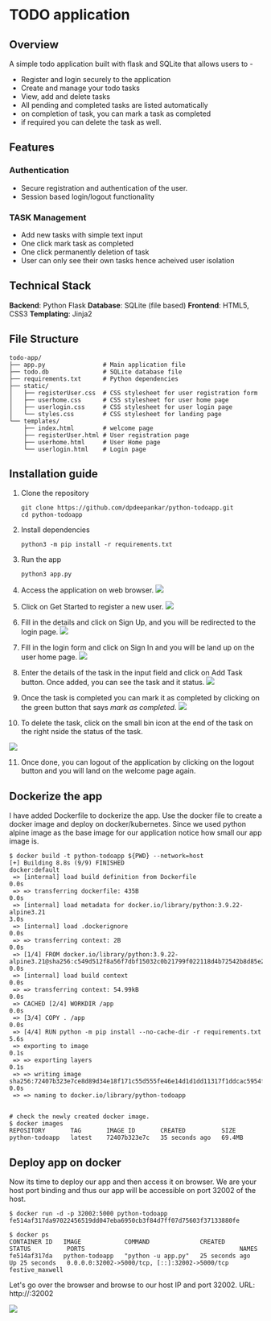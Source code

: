 # TODO application
## Overview
A simple todo application built with flask and SQLite that allows users to -
* Register and login securely to the application
* Create and manage your todo tasks
* View, add and delete tasks
* All pending and completed tasks are listed automatically
* on completion of task, you can mark a task as completed
* if required you can delete the task as well.

## Features
### Authentication
* Secure registration and authentication of the user.
* Session based login/logout functionality

### TASK Management
* Add new tasks with simple text input
* One click mark task as completed
* One click permanently deletion of task
* User can only see their own tasks hence acheived user isolation

## Technical Stack
**Backend**: Python Flask
**Database**: SQLite (file based)
**Frontend**: HTML5, CSS3
**Templating**: Jinja2

## File Structure
```
todo-app/
├── app.py                # Main application file
├── todo.db               # SQLite database file
├── requirements.txt      # Python dependencies
├── static/
│   ├── registerUser.css  # CSS stylesheet for user registration form
│   ├── userhome.css      # CSS stylesheet for user home page
│   ├── userlogin.css     # CSS stylesheet for user login page
│   └── styles.css        # CSS stylesheet for landing page
└── templates/
    ├── index.html        # welcome page
    ├── registerUser.html # User registration page 
    ├── userhome.html     # User Home page
    └── userlogin.html    # Login page 
```

## Installation guide
1. Clone the repository
   ```
   git clone https://github.com/dpdeepankar/python-todoapp.git
   cd python-todoapp
   ```

2. Install dependencies
   ```
   python3 -m pip install -r requirements.txt
   ```

3. Run the app
   ```
   python3 app.py
   ```

4. Access the application on web browser.
   <img src='docs/images/welcomepage.png'>

5. Click on Get Started to register a new user.
   <img src='docs/images/userregistration.png'>

6. Fill in the details and click on Sign Up, and you will be redirected to the login page.
   <img src='docs/images/loginpage.png'>

7. Fill in the login form and click on Sign In and you will be land up on the user home page.
   <img src='docs/images/userhomepage.png'>

8. Enter the details of the task in the input field and click on Add Task button. Once added, you can see the task and it status.
   <img src='docs/images/addnewtask.png'>

9. Once the task is completed you can mark it as completed by clicking on the green button that says *mark as completed*.
   <img src='docs/images/marktaskcompleted.png'>

10. To delete the task, click on the small bin icon at the end of the task on the right nside the status of the task.
   <img src='docs/images/deletetask.png'>

11. Once done, you can logout of the application by clicking on the logout button and you will land on the welcome page again.


## Dockerize the app
I have added Dockerfile to dockerize the app. Use the docker file to create a docker image and deploy on docker/kubernetes. Since we used python alpine image as the base image for our application notice how small our app image is.

```
$ docker build -t python-todoapp ${PWD} --network=host
[+] Building 8.8s (9/9) FINISHED                                                                                                                                                             docker:default
 => [internal] load build definition from Dockerfile                                                                                                                                                   0.0s
 => => transferring dockerfile: 435B                                                                                                                                                                   0.0s
 => [internal] load metadata for docker.io/library/python:3.9.22-alpine3.21                                                                                                                            3.0s
 => [internal] load .dockerignore                                                                                                                                                                      0.0s
 => => transferring context: 2B                                                                                                                                                                        0.0s
 => [1/4] FROM docker.io/library/python:3.9.22-alpine3.21@sha256:c549d512f8a56f7dbf15032c0b21799f022118d4b72542b8d85e2eae350cfcd7                                                                      0.0s
 => [internal] load build context                                                                                                                                                                      0.0s
 => => transferring context: 54.99kB                                                                                                                                                                   0.0s
 => CACHED [2/4] WORKDIR /app                                                                                                                                                                          0.0s
 => [3/4] COPY . /app                                                                                                                                                                                  0.0s
 => [4/4] RUN python -m pip install --no-cache-dir -r requirements.txt                                                                                                                                 5.6s
 => exporting to image                                                                                                                                                                                 0.1s
 => => exporting layers                                                                                                                                                                                0.1s
 => => writing image sha256:72407b323e7ce8d89d34e18f171c55d555fe46e14d1d1dd11317f1ddcac5954f                                                                                                           0.0s
 => => naming to docker.io/library/python-todoapp


# check the newly created docker image.
$ docker images
REPOSITORY       TAG       IMAGE ID       CREATED          SIZE
python-todoapp   latest    72407b323e7c   35 seconds ago   69.4MB

```

## Deploy app on docker
Now its time to deploy our app and then access it on browser. We are your host port binding and thus our app will be accessible on port 32002 of the host.

```
$ docker run -d -p 32002:5000 python-todoapp
fe514af317da97022456519dd047eba6950cb3f84d7ff07d75603f37133880fe

$ docker ps
CONTAINER ID   IMAGE            COMMAND              CREATED          STATUS          PORTS                                           NAMES
fe514af317da   python-todoapp   "python -u app.py"   25 seconds ago   Up 25 seconds   0.0.0.0:32002->5000/tcp, [::]:32002->5000/tcp   festive_maxwell
```

Let's go over the browser and browse to our host IP and port 32002. 
URL: http://<hostip>:32002

<img src="images/dockerdeploy.png">



    
   
